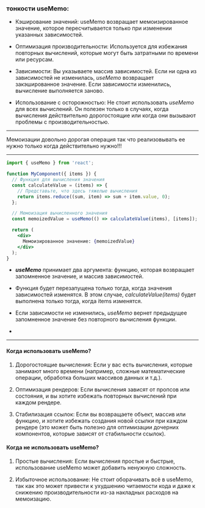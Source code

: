 ### тонкости useMemo:
- Кэширование значений: useMemo возвращает мемоизированное значение, которое пересчитывается только при изменении 
указанных зависимостей.


- Оптимизация производительности: Используется для избежания повторных вычислений, которые могут быть затратными по 
времени или ресурсам.


- Зависимости: Вы указываете массив зависимостей. Если ни одна из зависимостей не изменилась, *useMemo* возвращает 
закэшированное значение. Если зависимости изменились, вычисление выполняется заново.


- Использование с осторожностью: Не стоит использовать *useMemo* для всех вычислений. Он полезен только в случаях, 
когда вычисления действительно дорогостоящие или когда они вызывают проблемы с производительностью.

---

Мемоизации довольно дорогая операция так что реализовывать ее нужно только когда действительно нужно!!!

---
```jsx
import { useMemo } from 'react';

function MyComponent({ items }) {
  // Функция для вычисления значения
  const calculateValue = (items) => {
    // Представьте, что здесь тяжелые вычисления
    return items.reduce((sum, item) => sum + item.value, 0);
  };

  // Мемоизация вычисленного значения
  const memoizedValue = useMemo(() => calculateValue(items), [items]);

  return (
    <div>
      Мемоизированное значение: {memoizedValue}
    </div>
  );
}
```
- ***useMemo*** принимает два аргумента: функцию, которая возвращает запомненное значение, и массив зависимостей.


- Функция будет перезапущена только тогда, когда значения зависимостей изменятся. В этом случае, *calculateValue(items)*
будет выполнена только тогда, когда items изменятся.


- Если зависимости не изменились, *useMemo* вернет предыдущее запомненное значение без повторного вычисления функции.
- 
---
#### Когда использовать useMemo?

1. Дорогостоящие вычисления: Если у вас есть вычисления, которые занимают много времени (например, сложные 
математические операции, обработка больших массивов данных и т.д.).


2. Оптимизация рендеров: Если вычисления зависят от пропсов или состояния, и вы хотите избежать повторных вычислений 
при каждом рендере.


3. Стабилизация ссылок: Если вы возвращаете объект, массив или функцию, и хотите избежать создания новой ссылки при 
каждом рендере (это может быть полезно для оптимизации дочерних компонентов, которые зависят от стабильности ссылок).

#### Когда не использовать useMemo?
1. Простые вычисления: Если вычисления простые и быстрые, использование useMemo может добавить ненужную сложность.


2. Избыточное использование: Не стоит оборачивать всё в useMemo, так как это может привести к ухудшению читаемости 
кода и даже к снижению производительности из-за накладных расходов на мемоизацию.